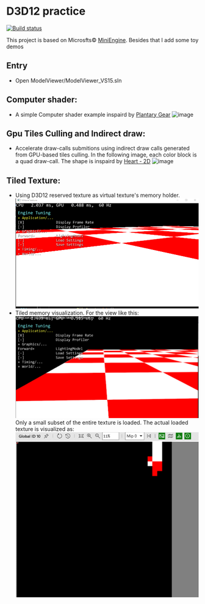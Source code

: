 # D3D12 practice 
[![Build status](https://ci.appveyor.com/api/projects/status/4n54x9aia7tslckr?svg=true)](https://ci.appveyor.com/project/sienaiwun/dx12practice)

This project is based on Microsfts&copy; [MiniEngine](https://github.com/microsoft/DirectX-Graphics-Samples/tree/master/MiniEngine). Besides that I add some toy demos
## Entry
* Open ModelViewer/ModelViewer_VS15.sln
## Computer shader:
* A simple Computer shader example inspaird by [Plantary Gear](https://www.shadertoy.com/view/MsGczV)
![image](https://github.com/sienaiwun/Dx12Practice/blob/master/Images/compute.gif?raw=true)

## Gpu Tiles Culling and Indirect draw:
* Accelerate draw-calls submitions using indirect draw calls generated from GPU-based tiles culling. 
In the following image, each color block is a quad draw-call. The shape is inspaird by [Heart - 2D](https://www.shadertoy.com/view/XsfGRn)
![image](https://github.com/sienaiwun/Dx12Practice/blob/master/Images/IndirectDraw.gif?raw=true)

## Tiled Texture:
* Using D3D12 reserved texture as virtual texture's memory holder.
![vitual textrue](https://github.com/sienaiwun/publicImgs/blob/master/imgs/VirtualTexture/virtual_texture_checkbox_dx12.gif?raw=true)
* Tiled memory visualization.
For the view like this:
![checkbox_vt.png](https://github.com/sienaiwun/publicImgs/blob/master/imgs/VirtualTexture/checkbox_vt.png?raw=true)
Only a small subset of the entire texture is loaded. The actual loaded texture is visualized as:
![mip_chain.gif](https://github.com/sienaiwun/publicImgs/blob/master/imgs/VirtualTexture/mip_chain.gif?raw=true)
